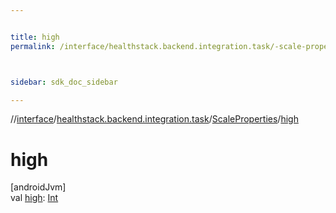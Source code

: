 ```yaml
---


title: high
permalink: /interface/healthstack.backend.integration.task/-scale-properties/high.html



sidebar: sdk_doc_sidebar

---
```



//[interface](/bi_interface.html)/[healthstack.backend.integration.task](../index.html)/[ScaleProperties](index.html)/[high](high.html)



# high



[androidJvm]\
val [high](high.html): [Int](https://kotlinlang.org/api/latest/jvm/stdlib/kotlin/-int/index.html)






